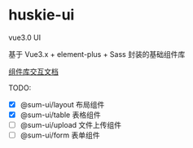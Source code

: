 # huskie-ui

vue3.0 UI

基于 Vue3.x + element-plus + Sass 封装的基础组件库

[组件库交互文档](https://leitingting08.github.io/sum-ui/)

TODO:

- [x] @sum-ui/layout 布局组件
- [x] @sum-ui/table 表格组件
- [ ] @sum-ui/upload 文件上传组件
- [ ] @sum-ui/form 表单组件
